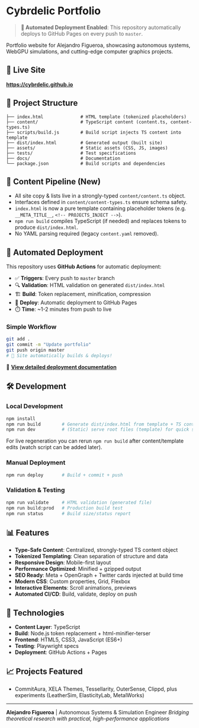 # Cybrdelic Portfolio

> **🤖 Automated Deployment Enabled**: This repository automatically deploys to GitHub Pages on every push to `master`.

Portfolio website for Alejandro Figueroa, showcasing autonomous systems, WebGPU simulations, and cutting-edge computer graphics projects.

## 🚀 Live Site
**https://cybrdelic.github.io**

## 📁 Project Structure
```
├── index.html              # HTML template (tokenized placeholders)
├── content/                # TypeScript content (content.ts, content-types.ts)
├── scripts/build.js        # Build script injects TS content into template
├── dist/index.html         # Generated output (built site)
├── assets/                 # Static assets (CSS, JS, images)
├── tests/                  # Test specifications
├── docs/                   # Documentation
└── package.json            # Build scripts and dependencies
```

## 🧩 Content Pipeline (New)
- All site copy & lists live in a strongly-typed `content/content.ts` object.
- Interfaces defined in `content/content-types.ts` ensure schema safety.
- `index.html` is now a pure template containing placeholder tokens (e.g. `__META_TITLE__`, `<!-- PROJECTS_INJECT -->`).
- `npm run build` compiles TypeScript (if needed) and replaces tokens to produce `dist/index.html`.
- No YAML parsing required (legacy `content.yaml` removed).

## 🤖 Automated Deployment

This repository uses **GitHub Actions** for automatic deployment:

- ✅ **Triggers**: Every push to `master` branch
- 🔍 **Validation**: HTML validation on generated `dist/index.html`
- 🏗️ **Build**: Token replacement, minification, compression
- 🚀 **Deploy**: Automatic deployment to GitHub Pages
- ⏱️ **Time**: ~1-2 minutes from push to live

### Simple Workflow
```bash
git add .
git commit -m "Update portfolio"
git push origin master
# 🎉 Site automatically builds & deploys!
```

📖 **[View detailed deployment documentation](docs/AUTOMATED_DEPLOYMENT.md)**

## 🛠️ Development

### Local Development
```bash
npm install
npm run build        # Generate dist/index.html from template + TS content
npm run dev          # (Static) serve root files (template) for quick styling
```
For live regeneration you can rerun `npm run build` after content/template edits (watch script can be added later).

### Manual Deployment
```bash
npm run deploy       # Build + commit + push
```

### Validation & Testing
```bash
npm run validate     # HTML validation (generated file)
npm run build:prod   # Production build test
npm run status       # Build size/status report
```

## 📊 Features

- **Type-Safe Content**: Centralized, strongly-typed TS content object
- **Tokenized Templating**: Clean separation of structure and data
- **Responsive Design**: Mobile-first layout
- **Performance Optimized**: Minified + gzipped output
- **SEO Ready**: Meta + OpenGraph + Twitter cards injected at build time
- **Modern CSS**: Custom properties, Grid, Flexbox
- **Interactive Elements**: Scroll animations, previews
- **Automated CI/CD**: Build, validate, deploy on push

## 🔧 Technologies

- **Content Layer**: TypeScript
- **Build**: Node.js token replacement + html-minifier-terser
- **Frontend**: HTML5, CSS3, JavaScript (ES6+)
- **Testing**: Playwright specs
- **Deployment**: GitHub Actions + Pages

## 📈 Projects Featured

- CommitAura, XELA Themes, Tessellarity, OuterSense, Clippd, plus experiments (LeatherSim, ElasticityLab, MetalWorks)

---
**Alejandro Figueroa** | Autonomous Systems & Simulation Engineer
*Bridging theoretical research with practical, high-performance applications*
